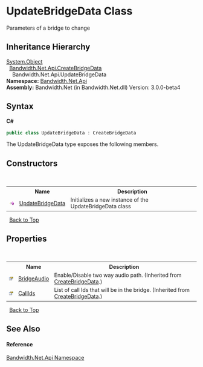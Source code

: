 ﻿# UpdateBridgeData Class
 

Parameters of a bridge to change


## Inheritance Hierarchy
<a href="http://msdn2.microsoft.com/en-us/library/e5kfa45b" target="_blank">System.Object</a><br />&nbsp;&nbsp;<a href ="T_Bandwidth_Net_Api_CreateBridgeData.md">Bandwidth.Net.Api.CreateBridgeData</a><br />&nbsp;&nbsp;&nbsp;&nbsp;Bandwidth.Net.Api.UpdateBridgeData<br />
**Namespace:**&nbsp;<a href ="N_Bandwidth_Net_Api.md">Bandwidth.Net.Api</a><br />**Assembly:**&nbsp;Bandwidth.Net (in Bandwidth.Net.dll) Version: 3.0.0-beta4

## Syntax

**C#**<br />
``` C#
public class UpdateBridgeData : CreateBridgeData
```

The UpdateBridgeData type exposes the following members.


## Constructors
&nbsp;<table><tr><th></th><th>Name</th><th>Description</th></tr><tr><td>![Public method](media/pubmethod.gif "Public method")</td><td><a href ="M_Bandwidth_Net_Api_UpdateBridgeData__ctor.md">UpdateBridgeData</a></td><td>
Initializes a new instance of the UpdateBridgeData class</td></tr></table>&nbsp;
<a href="#updatebridgedata-class">Back to Top</a>

## Properties
&nbsp;<table><tr><th></th><th>Name</th><th>Description</th></tr><tr><td>![Public property](media/pubproperty.gif "Public property")</td><td><a href ="P_Bandwidth_Net_Api_CreateBridgeData_BridgeAudio.md">BridgeAudio</a></td><td>
Enable/Disable two way audio path.
 (Inherited from <a href ="T_Bandwidth_Net_Api_CreateBridgeData.md">CreateBridgeData</a>.)</td></tr><tr><td>![Public property](media/pubproperty.gif "Public property")</td><td><a href ="P_Bandwidth_Net_Api_CreateBridgeData_CallIds.md">CallIds</a></td><td>
List of call Ids that will be in the bridge.
 (Inherited from <a href ="T_Bandwidth_Net_Api_CreateBridgeData.md">CreateBridgeData</a>.)</td></tr></table>&nbsp;
<a href="#updatebridgedata-class">Back to Top</a>

## See Also


#### Reference
<a href ="N_Bandwidth_Net_Api.md">Bandwidth.Net.Api Namespace</a><br />